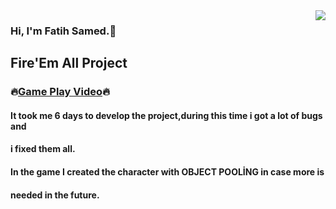 <img src="https://media.giphy.com/media/l0Iy67eveh48xHQFa/giphy-downsized.gif" align="right">

### Hi, I'm Fatih Samed.:wave:
        
## Fire'Em All Project
### :fire:<a href="https://drive.google.com/file/d/1B1XDMIRP_4MG1FALksdgMRc3shMba7vM/view?usp=sharing" target="_blank">Game Play Video</a>:fire:

#### It took me 6 days to develop the project,during this time i got a lot of bugs and 
#### i fixed them all.
#### In the game I created the character with OBJECT POOLİNG in case more is 
#### needed in the future.
